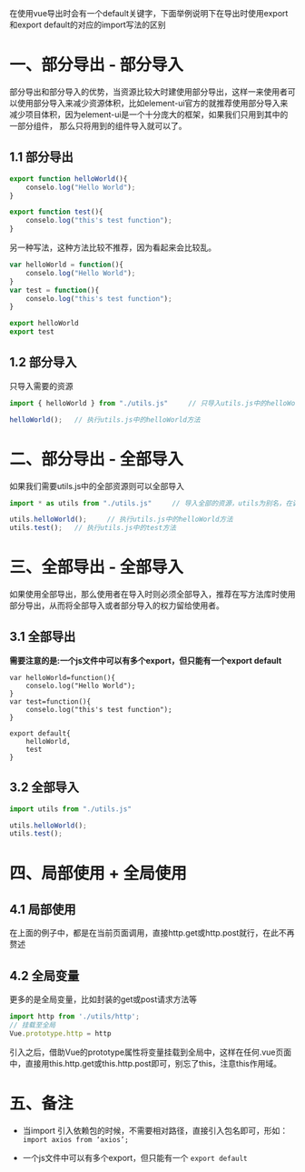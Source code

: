 在使用vue导出时会有一个default关键字，下面举例说明下在导出时使用export和export default的对应的import写法的区别

# 一、部分导出 - 部分导入

部分导出和部分导入的优势，当资源比较大时建使用部分导出，这样一来使用者可以使用部分导入来减少资源体积，比如element-ui官方的就推荐使用部分导入来减少项目体积，因为element-ui是一个十分庞大的框架，如果我们只用到其中的一部分组件， 那么只将用到的组件导入就可以了。

## 1.1 部分导出

```js
export function helloWorld(){
    conselo.log("Hello World");
}

export function test(){
    conselo.log("this's test function");
}
```

另一种写法，这种方法比较不推荐，因为看起来会比较乱。

```js
var helloWorld = function(){
    conselo.log("Hello World");
}
var test = function(){
    conselo.log("this's test function");
}

export helloWorld
export test
```



## 1.2 部分导入

只导入需要的资源

```js
import { helloWorld } from "./utils.js" 	// 只导入utils.js中的helloWorld方法

helloWorld(); 	// 执行utils.js中的helloWorld方法
```



# 二、部分导出 - 全部导入

如果我们需要utils.js中的全部资源则可以全部导入

```js
import * as utils from "./utils.js"		// 导入全部的资源，utils为别名，在调用时使用

utils.helloWorld(); 	// 执行utils.js中的helloWorld方法
utils.test(); 	// 执行utils.js中的test方法
```



# 三、全部导出 - 全部导入

如果使用全部导出，那么使用者在导入时则必须全部导入，推荐在写方法库时使用部分导出，从而将全部导入或者部分导入的权力留给使用者。

## 3.1 全部导出

**需要注意的是:一个js文件中可以有多个export，但只能有一个export default**

```JS
var helloWorld=function(){
    conselo.log("Hello World");
}
var test=function(){
    conselo.log("this's test function");
}

export default{
    helloWorld,
    test
} 
```



## 3.2 全部导入

```js
import utils from "./utils.js"

utils.helloWorld();
utils.test();
```



# 四、局部使用 + 全局使用

## 4.1 局部使用

在上面的例子中，都是在当前页面调用，直接http.get或http.post就行，在此不再赘述

## 4.2 全局变量

更多的是全局变量，比如封装的get或post请求方法等

```js
import http from './utils/http';
// 挂载至全局
Vue.prototype.http = http
```

引入之后，借助Vue的prototype属性将变量挂载到全局中，这样在任何.vue页面中，直接用this.http.get或this.http.post即可，别忘了this，注意this作用域。



# 五、备注

* 当import 引入依赖包的时候，不需要相对路径，直接引入包名即可，形如：`import axios from ‘axios’;`

* 一个js文件中可以有多个export，但只能有一个 `export default`













